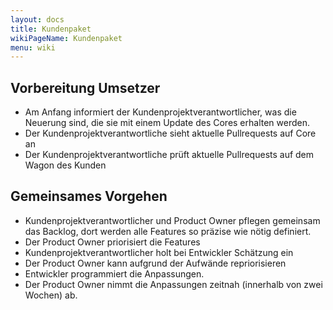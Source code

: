 ```yaml
---
layout: docs
title: Kundenpaket
wikiPageName: Kundenpaket
menu: wiki
---
```


## Vorbereitung Umsetzer

* Am Anfang informiert der Kundenprojektverantwortlicher, was die Neuerung sind, die sie mit einem Update des Cores erhalten werden.
* Der Kundenprojektverantwortliche sieht aktuelle Pullrequests auf Core an
* Der Kundenprojektverantwortliche prüft aktuelle Pullrequests auf dem Wagon des Kunden

## Gemeinsames Vorgehen

* Kundenprojektverantwortlicher und Product Owner pflegen gemeinsam das Backlog, dort werden alle Features so präzise wie nötig definiert.
* Der Product Owner priorisiert die Features
* Kundenprojektverantwortlicher holt bei Entwickler Schätzung ein
* Der Product Owner kann aufgrund der Aufwände repriorisieren
* Entwickler programmiert die Anpassungen.
* Der Product Owner nimmt die Anpassungen zeitnah (innerhalb von zwei Wochen) ab.

